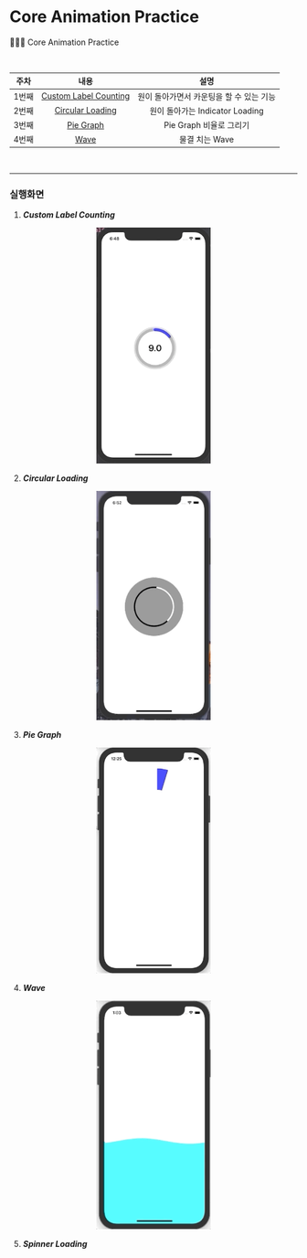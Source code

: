 # Core Animation Practice
🧑🏻‍💻 Core Animation Practice

<br>

| 주차  |                             내용                             |                   설명                   |
| :---: | :----------------------------------------------------------: | :--------------------------------------: |
| 1번째 | [Custom Label Counting](https://github.com/dongminyoon/CoreAnimation_Prac/blob/main/CoreAnimation_Practice/CoreAnimation_Practice/CoreAnimationView/CountdownProgressBar.swift) | 원이 돌아가면서 카운팅을 할 수 있는 기능 |
| 2번째 | [Circular Loading](https://github.com/dongminyoon/CoreAnimation_Prac/blob/main/CoreAnimation_Practice/CoreAnimation_Practice/CoreAnimationView/LoadingIndicator.swift) |     원이 돌아가는 Indicator Loading      |
| 3번째 | [Pie Graph](https://github.com/dongminyoon/CoreAnimation_Prac/blob/main/CoreAnimation_Practice/CoreAnimation_Practice/CoreAnimationView/PieGraph.swift) |         Pie Graph 비율로 그리기          |
| 4번째 | [Wave](https://github.com/dongminyoon/CoreAnimation_Prac/blob/main/CoreAnimation_Practice/CoreAnimation_Practice/CoreAnimationView/CurveWave.swift) |              물결 치는 Wave              |

<br>

---

### 실행화면

1. ***Custom Label Counting***

<p align="center"><img src="./images/customcountinglabel.gif" width="200px"></p>

2. ***Circular Loading***

<p align="center"><img src="./images/circleloading.gif" width="200px"></p>

3. ***Pie Graph***

<p align="center"><img src="./images/piegraph.gif" width="200px"></p>

4. ***Wave***

<p align="center"><img src="./images/wave.gif" width="200px"></p>

5. ***Spinner Loading***